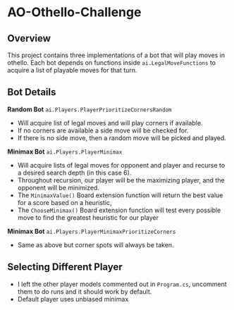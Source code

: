 # AO-Othello-Challenge

## Overview
This project contains three implementations of a bot that will play moves in othello.
Each bot depends on functions inside `ai.LegalMoveFunctions` to acquire a list of playable moves for that turn. 

## Bot Details

**Random Bot**
`ai.Players.PlayerPrioritizeCornersRandom`
* Will acquire list of legal moves and will play corners if available. 
* If no corners are available a side move will be checked for. 
* If there is no side move, then a random move will be picked and played.

**Minimax Bot**
`ai.Players.PlayerMinimax`
* Will acquire lists of legal moves for opponent and player and recurse to a desired search depth (in this case 6). 
* Throughout recursion, our player will be the maximizing player, and the opponent will be minimized. 
* The `MinimaxValue()` Board extension function will return the best value for a score based on a heuristic,
* The `ChooseMinimax()` Board extension function will test every possible move to find the greatest heuristic for our player

**Minimax Bot**
`ai.Players.PlayerMinimaxPrioritizeCorners`
* Same as above but corner spots will always be taken. 

## Selecting Different Player
* I left the other player models commented out in `Program.cs`, uncomment them to do runs and it should work by default.
* Default player uses unbiased minimax
